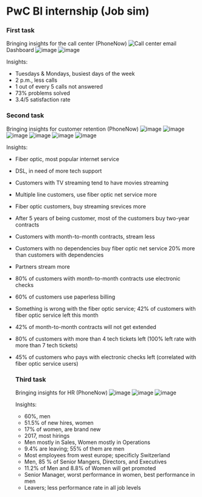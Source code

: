 # PwC BI internship (Job sim)

### First task
Bringing insights for the call center (PhoneNow)
![Call center email](https://github.com/NickJussefi/PwC-BI-Internship/assets/153446326/e6210d6c-06c9-4e6f-8836-a2943df518b2)
Dashboard
![image](https://github.com/NickJussefi/PwC-BI-Internship/assets/153446326/549b9b42-5678-485f-bfea-b0863f3241e7)
![image](https://github.com/NickJussefi/PwC-BI-Internship/assets/153446326/c2c0217b-2986-4450-9f17-259572724637)

Insights:
- Tuesdays & Mondays, busiest days of the week
- 2 p.m., less calls
- 1 out of every 5 calls not answered
- 73% problems solved
- 3.4/5 satisfaction rate

### Second task
Bringing insights for customer retention (PhoneNow)
![image](https://github.com/NickJussefi/PwC-BI-Internship/assets/153446326/cdd06396-4121-4621-9a00-c176c17f38bc)
![image](https://github.com/NickJussefi/PwC-BI-Internship/assets/153446326/26490f74-8a5b-446d-a439-74be2c1eae19)
![image](https://github.com/NickJussefi/PwC-BI-Internship/assets/153446326/7604d7e3-f9ce-4556-9210-77c5188fbd07)
![image](https://github.com/NickJussefi/PwC-BI-Internship/assets/153446326/ded2f7ed-30d3-4b0b-b9a9-50e70c13c981)
![image](https://github.com/NickJussefi/PwC-BI-Internship/assets/153446326/2ba79c90-327c-4377-b603-fc7939e6e309)
![image](https://github.com/NickJussefi/PwC-BI-Internship/assets/153446326/da178f93-df29-4527-9df0-695ff8e90b02)

Insights:
- Fiber optic, most popular internet service
- DSL, in need of more tech support
- Customers with TV streaming tend to have movies streaming
- Multiple line customers, use fiber optic net service more
- Fiber optic customers, buy streaming srevices more
- After 5 years of being customer, most of the customers buy two-year contracts
- Customers with month-to-month contracts, stream less
- Customers with no dependencies buy fiber optic net service 20% more than customers with dependencies
- Partners stream more
- 80% of customers wiith month-to-month contracts use electronic checks
- 60% of customers use paperless billing
- Something is wrong with the fiber optic service; 42% of customers with fiber optic service left this month
- 42% of month-to-month contracts will not get extended
- 80% of customers with more than 4 tech tickets left (100% left rate with more than 7 tech tickets)
- 45% of customers who pays with electronic checks left (correlated with fiber optic service users)

  ### Third task
  Bringing insights for HR (PhoneNow)
  ![image](https://github.com/NickJussefi/PwC-BI-Internship/assets/153446326/5ce78297-1d8a-4672-af09-22c57137ddee)
  ![image](https://github.com/NickJussefi/PwC-BI-Internship/assets/153446326/fb052424-78be-412b-b3d2-6a67e89061a8)
  ![image](https://github.com/NickJussefi/PwC-BI-Internship/assets/153446326/72fe979d-6519-490f-91e4-89e2a48be51c)

  Insights:
  - 60%, men
  - 51.5% of new hires, women
  - 17% of women, are brand new
  - 2017, most hirings
  - Men mostly in Sales, Women mostly in Operations
  - 9.4% are leaving; 55% of them are men
  - Most employees from west europe; specificly Switzerland
  - Men, 85 % of Senior Mangers, Directors, and Executives
  - 11.2% of Men and 8.8% of Women will get promoted
  - Senior Manager, worst performance in women, best performance in men
  - Leavers; less performance rate in all job levels


